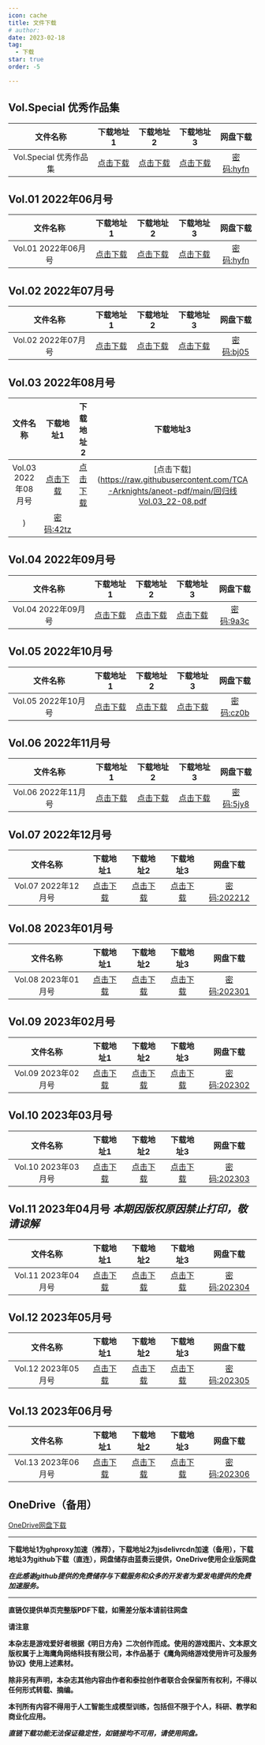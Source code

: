 ```yaml
---
icon: cache
title: 文件下载
# author: 
date: 2023-02-18
tag:
  - 下载
star: true
order: -5

---
```

<!-- more -->

## Vol.Special 优秀作品集

| 文件名称 | 下载地址1 | 下载地址2 | 下载地址3 | 网盘下载 |
|:-:|:-:|:-:|:-:|:-:|
| Vol.Special 优秀作品集 | [点击下载](https://ghproxy.com/https://raw.githubusercontent.com/TCA-Arknights/aneot-pdf/main/回归线Vol.Special_22-05.pdf) | [点击下载](https://cdn.jsdelivr.net/gh/TCA-Arknights/aneot-pdf@main/回归线Vol.Special_22-05.pdf) | [点击下载](https://raw.githubusercontent.com/TCA-Arknights/aneot-pdf/main/回归线Vol.Special_22-05.pdf) | [密码:hyfn](https://wwb.lanzouf.com/b011miqxc) |

## Vol.01 2022年06月号

| 文件名称 | 下载地址1 | 下载地址2 | 下载地址3 | 网盘下载 |
|:-:|:-:|:-:|:-:|:-:|
| Vol.01 2022年06月号 | [点击下载](https://ghproxy.com/https://raw.githubusercontent.com/TCA-Arknights/aneot-pdf/main/回归线Vol.01_22-06.pdf) | [点击下载](https://cdn.jsdelivr.net/gh/TCA-Arknights/aneot-pdf@main/回归线Vol.01_22-06.pdf) | [点击下载](https://raw.githubusercontent.com/TCA-Arknights/aneot-pdf/main/回归线Vol.01_22-06.pdf) | [密码:hyfn](https://wwb.lanzouf.com/b011miqxc) |

## Vol.02 2022年07月号

| 文件名称 | 下载地址1 | 下载地址2 | 下载地址3 | 网盘下载 |
|:-:|:-:|:-:|:-:|:-:|
| Vol.02 2022年07月号 | [点击下载](https://ghproxy.com/https://raw.githubusercontent.com/TCA-Arknights/aneot-pdf/main/回归线Vol.02_22-07.pdf) | [点击下载](https://cdn.jsdelivr.net/gh/TCA-Arknights/aneot-pdf@main/回归线Vol.02_22-07.pdf) | [点击下载](https://raw.githubusercontent.com/TCA-Arknights/aneot-pdf/main/回归线Vol.02_22-07.pdf) | [密码:bj05](https://wwb.lanzouf.com/b011u6cne) |

## Vol.03 2022年08月号

| 文件名称 | 下载地址1 | 下载地址2 | 下载地址3 | 网盘下载 |
|:-:|:-:|:-:|:-:|:-:|
| Vol.03 2022年08月号 | [点击下载](https://ghproxy.com/https://raw.githubusercontent.com/TCA-Arknightsaneot-pdf/main/回归线Vol.03_22-08.pdf) | [点击下载](https://cdn.jsdelivr.net/gh/TCA-Arknights/aneot-pdf@main/回归线Vol.03_22-08.pdf) | [点击下载](https://raw.githubusercontent.com/TCA-Arknights/aneot-pdf/main/回归线Vol.03_22-08.pdf
) | [密码:42tz](https://wwb.lanzouy.com/b011ya7gf) |

## Vol.04 2022年09月号

| 文件名称 | 下载地址1 | 下载地址2 | 下载地址3 | 网盘下载 |
|:-:|:-:|:-:|:-:|:-:|
| Vol.04 2022年09月号 | [点击下载](https://ghproxy.com/https://raw.githubusercontent.com/TCA-Arknights/aneot-pdf/main/回归线Vol.04_22-09.pdf) | [点击下载](https://cdn.jsdelivr.net/gh/TCA-Arknights/aneot-pdf@main/回归线Vol.04_22-09.pdf) | [点击下载](https://raw.githubusercontent.com/TCA-Arknights/aneot-pdf/main/回归线Vol.04_22-09.pdf) | [密码:9a3c](https://wwb.lanzoue.com/b0121q8la) |

## Vol.05 2022年10月号

| 文件名称 | 下载地址1 | 下载地址2 | 下载地址3 | 网盘下载 |
|:-:|:-:|:-:|:-:|:-:|
| Vol.05 2022年10月号 | [点击下载](https://ghproxy.com/https://raw.githubusercontent.com/TCA-Arknights/aneot-pdf/main/回归线Vol.05_22-10.pdf) | [点击下载](https://cdn.jsdelivr.net/gh/TCA-Arknights/aneot-pdf@main/回归线Vol.05_22-10.pdf) | [点击下载](https://raw.githubusercontent.com/TCA-Arknights/aneot-pdf/main/回归线Vol.05_22-10.pdf) | [密码:cz0b](https://aneot.lanzoum.com/b01267mji) |

## Vol.06 2022年11月号

| 文件名称 | 下载地址1 | 下载地址2 | 下载地址3 | 网盘下载 |
|:-:|:-:|:-:|:-:|:-:|
| Vol.06 2022年11月号 | [点击下载](https://ghproxy.com/https://raw.githubusercontent.com/TCA-Arknights/aneot-pdf/main/回归线Vol.06_22-11.pdf) | [点击下载](https://cdn.jsdelivr.net/gh/TCA-Arknights/aneot-pdf@main/回归线Vol.06_22-11.pdf) | [点击下载](https://raw.githubusercontent.com/TCA-Arknights/aneot-pdf/main/回归线Vol.06_22-11.pdf) | [密码:5jy8](https://aneot.lanzoue.com/b012bjyib) |

## Vol.07 2022年12月号

| 文件名称 | 下载地址1 | 下载地址2 | 下载地址3 | 网盘下载 |
|:-:|:-:|:-:|:-:|:-:|
| Vol.07 2022年12月号 | [点击下载](https://ghproxy.com/https://raw.githubusercontent.com/TCA-Arknights/aneot-pdf/main/回归线Vol.07_22-12.pdf) | [点击下载](https://cdn.jsdelivr.net/gh/TCA-Arknights/aneot-pdf@main/回归线Vol.07_22-12.pdf) | [点击下载](https://raw.githubusercontent.com/TCA-Arknights/aneot-pdf/main/回归线Vol.07_22-12.pdf) | [密码:202212](https://wwwe.lanzoue.com/b041kqqmf) |

## Vol.08 2023年01月号

| 文件名称 | 下载地址1 | 下载地址2 | 下载地址3 | 网盘下载 |
|:-:|:-:|:-:|:-:|:-:|
| Vol.08 2023年01月号 | [点击下载](https://ghproxy.com/https://raw.githubusercontent.com/TCA-Arknights/aneot-pdf/main/回归线Vol.08_23-01.pdf) | [点击下载](https://cdn.jsdelivr.net/gh/TCA-Arknights/aneot-pdf@main/回归线Vol.08_23-01.pdf) | [点击下载](https://raw.githubusercontent.com/TCA-Arknights/aneot-pdf/main/回归线Vol.08_23-01.pdf) | [密码:202301](https://wwwe.lanzoum.com/b041o7uuh) |

## Vol.09 2023年02月号

| 文件名称 | 下载地址1 | 下载地址2 | 下载地址3 | 网盘下载 |
|:-:|:-:|:-:|:-:|:-:|
| Vol.09 2023年02月号 | [点击下载](https://ghproxy.com/https://raw.githubusercontent.com/TCA-Arknights/aneot-pdf/main/回归线Vol.09_23-02.pdf) | [点击下载](https://cdn.jsdelivr.net/gh/TCA-Arknights/aneot-pdf@main/回归线Vol.09_23-02.pdf) | [点击下载](https://raw.githubusercontent.com/TCA-Arknights/aneot-pdf/main/回归线Vol.09_23-02.pdf) | [密码:202302](https://wwwe.lanzoum.com/b041ss1tc) |

## Vol.10 2023年03月号

| 文件名称 | 下载地址1 | 下载地址2 | 下载地址3 | 网盘下载 |
|:-:|:-:|:-:|:-:|:-:|
| Vol.10 2023年03月号 | [点击下载](https://ghproxy.com/https://raw.githubusercontent.com/TCA-Arknights/aneot-pdf/main/回归线Vol.10_23-03.pdf) | [点击下载](https://cdn.jsdelivr.net/gh/TCA-Arknights/aneot-pdf@main/回归线Vol.10_23-03.pdf) | [点击下载](https://raw.githubusercontent.com/TCA-Arknights/aneot-pdf/main/回归线Vol.10_23-03.pdf) | [密码:202303](https://wwwe.lanzoum.com/b041wtjri) |

## Vol.11 2023年04月号 ***本期因版权原因禁止打印，敬请谅解***

| 文件名称 | 下载地址1 | 下载地址2 | 下载地址3 | 网盘下载 |
|:-:|:-:|:-:|:-:|:-:|
| Vol.11 2023年04月号 | [点击下载](https://ghproxy.com/https://raw.githubusercontent.com/TCA-Arknights/aneot-pdf/main/回归线Vol.11_23-04.pdf) | [点击下载](https://cdn.jsdelivr.net/gh/TCA-Arknights/aneot-pdf@main/回归线Vol.10_23-03.pdf) | [点击下载](https://raw.githubusercontent.com/TCA-Arknights/aneot-pdf/main/回归线Vol.11_23-04.pdf) | [密码:202304](https://wwwe.lanzoum.com/b04225s7e)|

## Vol.12 2023年05月号

| 文件名称 | 下载地址1 | 下载地址2 | 下载地址3 | 网盘下载 |
|:-:|:-:|:-:|:-:|:-:|
| Vol.12 2023年05月号 | [点击下载](https://ghproxy.com/https://raw.githubusercontent.com/TCA-Arknights/aneot-pdf/main/回归线Vol.12_23-05.pdf) | [点击下载](https://cdn.jsdelivr.net/gh/TCA-Arknights/aneot-pdf@main/回归线Vol.12_23-05.pdf) | [点击下载](https://raw.githubusercontent.com/TCA-Arknights/aneot-pdf/main/回归线Vol.12_23-05.pdf) | [密码:202305](https://wwwe.lanzoum.com/b04257hvc) |

## Vol.13 2023年06月号

| 文件名称 | 下载地址1 | 下载地址2 | 下载地址3 | 网盘下载 |
|:-:|:-:|:-:|:-:|:-:|
| Vol.13 2023年06月号 | [点击下载](https://ghproxy.com/https://raw.githubusercontent.com/TCA-Arknights/aneot-pdf/main/回归线Vol.13_23-06.pdf) | [点击下载](https://cdn.jsdelivr.net/gh/TCA-Arknights/aneot-pdf@main/回归线Vol.13_23-06.pdf) | [点击下载](https://raw.githubusercontent.com/TCA-Arknights/aneot-pdf/main/回归线Vol.13_23-06.pdf) | [密码:202306](https://wwwe.lanzoum.com/b04294jih) |

## OneDrive（备用）

[OneDrive网盘下载](https://yigeyigeren-my.sharepoint.com/:f:/g/personal/repository_yigeyigeren_onmicrosoft_com/EpMepFtuY5ZJoIW3GPsL9ysBDhEjf9cze3R2tiXWgK4Ejg?e=gsJYPz)

---

**下载地址1为ghproxy加速（推荐），下载地址2为jsdelivrcdn加速（备用），下载地址3为github下载（直连），网盘储存由蓝奏云提供，OneDrive使用企业版网盘**

***在此感谢github提供的免费储存与下载服务和众多的开发者为爱发电提供的免费加速服务。***

---

**直链仅提供单页完整版PDF下载，如需差分版本请前往网盘**

**请注意**

**本杂志是游戏爱好者根据《明日方舟》二次创作而成。使用的游戏图片、文本原文版权属于上海鹰角网络科技有限公司，本作品基于《鹰角网络游戏使用许可及服务协议》使用上述素材。**

**除非另有声明，本杂志其他内容由作者和泰拉创作者联合会保留所有权利，不得以任何形式转载、摘编。**

**本刊所有内容不得用于人工智能生成模型训练，包括但不限于个人，科研、教学和商业化应用。**

***直链下载功能无法保证稳定性，如链接均不可用，请使用网盘。***

<Ads />
